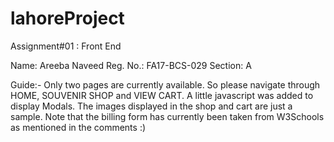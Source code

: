 # lahoreProject
Assignment#01 : Front End

Name: Areeba Naveed
Reg. No.: FA17-BCS-029
Section: A

Guide:-
Only two pages are currently available. So please navigate through HOME, SOUVENIR SHOP and VIEW CART.
A little javascript was added to display Modals. The images displayed in the shop and cart are just a sample.
Note that the billing form has currently been taken from W3Schools as mentioned in the comments :)
